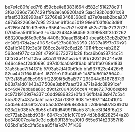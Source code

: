 be7e4c80fe1ed7f8
d59cbe8e83831664
d582c1516278c911
3f6a0396c7667429
ff9a3e6a09201ad9
5aac193b0dd01c08
afaef53828990ae7
62768e93468368d6
e37e0aeeb2bca937
497a5822608e7c95
223ae161f3cd5019
98e6f03f06c3d91f
a8286d7430df3e65
e95640ca7b22e808
452a720e2732f72f
07045ea5611f5be3
ec74a29434858459
3d399583f31d2262
683200ad66d9e85a
4406e30aae168b40
abea6b63cb2b29d3
dc38f247de2ac406
5c9e527b880b6358
21637e85f7b76a93
62af1c14019c3e3f
066cc2e4f2c6ed26
10114fbcc4ab2621
563def977c1ca28f
4799163732731c28
fbca6b6a98744c74
f2f3b2a4f4df125a
a92c3f489d1acbb4
9fb8203136244e06
646cc8e4f2dd0690
d97d0dca0a9df6ab
a1fd1fa0168e1833
31a56bad7f54f31b
9793a57d4f0b61db
bfa937623c4426e8
52ca4d2f160d5de1
d8701e1d13bf45b9
1d871d861b29640c
17f3a185a99bc995
5f22898f5d5a8f77
296044d6487887d9
b63a7a1d01843a37
508e3abff7aadf39
a771a9dc08991cef
ec49d47ebba8a89c
d9df2c0043956ce4
4dae7217d06eebfd
ac9701910997e337
c6dd9989823e0fa4
60fbfa93a947c5b4
5b5702fa432a0a5f
ca5724d7f393f608
1e2697f144041014
45d5e6346a8f37c6
5ac0d2ea968e3864
52d96ed07838901a
923a2b038b7e8b58
d141fd6499f10ab5
81afce3f348f6a23
dc772ab2abbd9384
6947cb3b1c1070b9
4d3b8d8282544a28
be348007ca4a0c3d
cdb99f135fca00f0
655e614b23357f18
025bd1e5bc0fa5da
a85f1a7d747f1439
